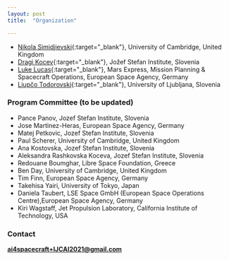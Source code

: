 ```yaml
---
layout: post
title:  "Organization"

---
```


- [Nikola Simidjievski](https://simidjievskin.github.io/){:target="_blank"}, University of Cambridge, United Kingdom
- [Dragi Kocev](http://kt.ijs.si/DragiKocev){:target="_blank"}, Jožef Stefan Institute, Slovenia
- [Luke Lucas](https://www.linkedin.com/in/luke-lucas-a1867a42/){:target="_blank"}, Mars Express, Mission Planning & Spacecraft Operations, European Space Agency, Germany
- [Ljupčo Todorovski](http://kt.ijs.si/~ljupco/){:target="_blank"}, University of Ljubljana, Slovenia

### Program Committee (to be updated)

- Pance Panov, Jozef Stefan Institute, Slovenia
- Jose Martinez-Heras, European Space Agency, Germany
- Matej Petkovic, Jozef Stefan Institute, Slovenia
- Paul Scherer, University of Cambridge, United Kingdom
- Ana Kostovska, Jozef Stefan Institute, Slovenia
- Aleksandra Rashkovska Koceva, Jozef Stefan Institute, Slovenia
- Redouane Boumghar, Libre Space Foundation, Greece
- Ben Day, University of Cambridge, United Kingdom
- Tim Finn, European Space Agency, Germany
- Takehisa Yairi, University of Tokyo, Japan
- Daniela Taubert, LSE Space GmbH (European Space Operations Centre),European Space Agency, Germany
- Kiri Wagstaff, Jet Propulsion Laboratory, California Institute of Technology, USA


### Contact

**ai4spacecraft+IJCAI2021@gmail.com**

